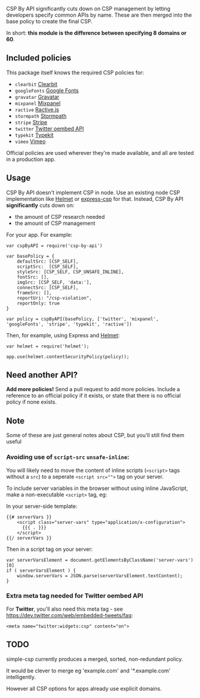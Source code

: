 CSP By API significantly cuts down on CSP management by letting developers specify common APIs by name. These are then merged into the base policy to create the final CSP.

In short: **this module is the difference between specifying 8 domains or 60**.

## Included policies

This package itself knows the required CSP policies for:

 - `clearbit` [Clearbit](https://clearbit.com/)
 - `googleFonts` [Google Fonts](https://www.google.com/fonts)
 - `gravatar` [Gravatar](https://en.gravatar.com/)
 - `mixpanel` [Mixpanel](https://mixpanel.com)
 - `ractive` [Ractive.js](http://www.ractivejs.org/)
 - `stormpath` [Stormpath](https://stormpath.com)
 - `stripe` [Stripe](https://stripe.com)
 - `twitter` [Twitter oembed API](https://dev.twitter.com/web/embedded-tweets)
 - `typekit` [Typekit](https://typekit.com)
 - `vimeo` [Vimeo](https://vimeo.com)

Official policies are used wherever they're made available, and all are tested in a production app.

## Usage

CSP By API doesn't implement CSP in node. Use an existing node CSP implementation like [Helmet](https://www.npmjs.com/package/helmet) or [express-csp](https://github.com/yahoo/express-csp) for that. Instead, CSP By API **significantly** cuts down on:

 - the amount of CSP research needed
 - the amount of CSP management

For your app. For example:

	var cspByAPI = require('csp-by-api')

	var basePolicy = {
		defaultSrc: [CSP_SELF],
		scriptSrc:  [CSP_SELF],
		styleSrc: [CSP_SELF, CSP_UNSAFE_INLINE],
		fontSrc: [],
		imgSrc: [CSP_SELF, 'data:'],
		connectSrc: [CSP_SELF],
		frameSrc: [],
		reportUri: "/csp-violation",
		reportOnly: true
	}

	var policy = cspByAPI(basePolicy, ['twitter', 'mixpanel', 'googleFonts', 'stripe', 'typekit', 'ractive'])

Then, for example, using Express and [Helmet](https://www.npmjs.com/package/helmet):

	var helmet = require('helmet');

	app.use(helmet.contentSecurityPolicy(policy));

## Need another API?

**Add more policies!** Send a pull request to add more policies. Include a reference to an official policy if it exists, or state that there is no official policy if none exists.

## Note

Some of these are just general notes about CSP, but you'll still find them useful

### Avoiding use of `script-src` `unsafe-inline`:

You will likely need to move the content of inline scripts (`<script>` tags without a `src`) to a seperate `<script src="">` tag on your server.

To include server variables in the browser without using inline JavaScript, make a non-executable `<script>` tag, eg:

In your server-side template:

	{{# serverVars }}
		<script class="server-vars" type="application/x-configuration">
		  {{{ . }}}
		</script>
	{{/ serverVars }}

Then in a script tag on your server:

	var serverVarsElement = document.getElementsByClassName('server-vars')[0]
	if ( serverVarsElement ) {
		window.serverVars = JSON.parse(serverVarsElement.textContent);
	}

### Extra meta tag needed for Twitter oembed API

For **Twitter**, you'll also need this meta tag - see https://dev.twitter.com/web/embedded-tweets/faq:

	<meta name="twitter:widgets:csp" content="on">

## TODO

simple-csp currently produces a merged, sorted, non-redundant policy.

It would be clever to merge eg 'example.com' and '*.example.com' intelligently.

However all CSP options for apps already use explicit domains.
